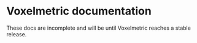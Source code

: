 # Voxelmetric documentation

These docs are incomplete and will be until Voxelmetric reaches a stable release.
